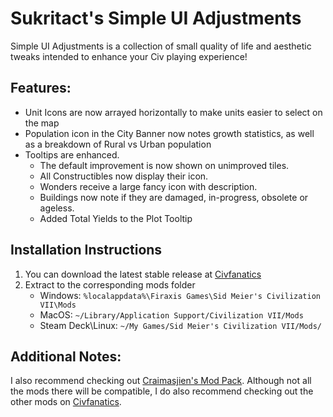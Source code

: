 # Sukritact's Simple UI Adjustments

Simple UI Adjustments is a collection of small quality of life and aesthetic tweaks intended to enhance your Civ playing experience!

## Features:
* Unit Icons are now arrayed horizontally to make units easier to select on the map
* Population icon in the City Banner now notes growth statistics, as well as a breakdown of Rural vs Urban population
* Tooltips are enhanced.
  * The default improvement is now shown on unimproved tiles.
  * All Constructibles now display their icon.
  * Wonders receive a large fancy icon with description.
  * Buildings now note if they are damaged, in-progress, obsolete or ageless.
  * Added Total Yields to the Plot Tooltip


## Installation Instructions
1. You can download the latest stable release at [Civfanatics](https://forums.civfanatics.com/resources/sukritacts-simple-ui-adjustments.31860/)
2. Extract to the corresponding mods folder
    * Windows: `%localappdata%\Firaxis Games\Sid Meier's Civilization VII\Mods`
    * MacOS: `~/Library/Application Support/Civilization VII/Mods`
    * Steam Deck\Linux: `~/My Games/Sid Meier's Civilization VII/Mods/`

## Additional Notes:
I also recommend checking out [Craimasjien's Mod Pack](https://github.com/craimasjien/civ7-craimasjiens-mod-pack). Although not all the mods there will be compatible, I do also recommend checking out the other mods on [Civfanatics](https://forums.civfanatics.com/forums/released-mods.660/).
